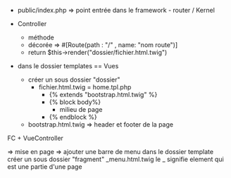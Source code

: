 - public/index.php => point entrée dans le framework
                - router / Kernel 
- Controller 
    - méthode
    - décorée => #[Route(path : "/" , name: "nom route")]
    - return $this->render("dossier/fichier.html.twig")

- dans le dossier templates == Vues 
    - créer un sous dossier "dossier"
        - fichier.html.twig  = home.tpl.php 
            - {% extends "bootstrap.html.twig" %}
            - {% block body%}
                - milieu de page
            - {% endblock %}
    - bootstrap.html.twig => header et footer de la page 

FC + VueController

=> mise en page 
    => ajouter une barre de menu 
    dans le dossier template 
    créer un sous dossier "fragment"
        _menu.html.twig
        le _ signifie element qui est une partie d'une page 
